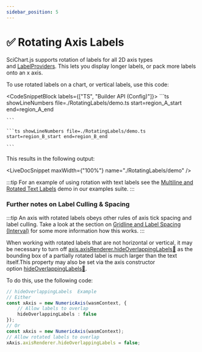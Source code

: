 ```yaml
---
sidebar_position: 5
---
```


# ✅ Rotating Axis Labels

SciChart.js supports rotation of labels for all 2D axis types and [LabelProviders](/docs/2d-charts/axis-api/axis-labels/label-provider-api-overview). This lets you display longer labels, or pack more labels onto an x axis.

To use rotated labels on a chart, or vertical labels, use this code:

<CodeSnippetBlock labels={["TS", "Builder API (Config)"]}>
    ```ts showLineNumbers file=./RotatingLabels/demo.ts start=region_A_start end=region_A_end
 
    ```

    ```ts showLineNumbers file=./RotatingLabels/demo.ts start=region_B_start end=region_B_end
 
    ```
</CodeSnippetBlock>

This results in the following output:

<LiveDocSnippet maxWidth={"100%"} name="./RotatingLabels/demo" />

:::tip
For an example of using rotation with text labels see the [Multiline and Rotated Text Labels](http://demo.scichart.com/javascript-multiline-labels) demo in our examples suite.
:::

### Further notes on Label Culling & Spacing

:::tip
An axis with rotated labels obeys other rules of axis tick spacing and label culling. Take a look at the section on [Gridline and Label Spacing (Interval)](/docs/2d-charts/axis-api/axis-tick-label-interval/gridline-and-label-spacing-interval) for some more information how this works.
:::

When working with rotated labels that are not horizontal or vertical, it may be necessary to turn off [axis.axisRenderer.hideOverlappingLabels:blue_book:](https://www.scichart.com/documentation/js/current/typedoc/classes/axisrenderer.html#hideoverlappinglabels) as the bounding box of a partially rotated label is much larger than the text itself.This property may also be set via the axis constructor option [hideOverlappingLabels:blue_book:](https://www.scichart.com/documentation/js/current/typedoc/interfaces/iaxisbase2doptions.html#hideoverlappinglabels).

To do this, use the following code:

```ts
// hideOverlappingLabels  Example
// Either
const xAxis = new NumericAxis(wasmContext, { 
    // Allow labels to overlap
    hideOverlappingLabels : false
});
// Or
const xAxis = new NumericAxis(wasmContext);
// Allow rotated labels to overlap
xAxis.axisRenderer.hideOverlappingLabels = false;
```
